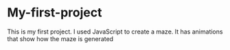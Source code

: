 # My-first-project
This is my first project. I used JavaScript to create a maze. It has animations that show how the maze is generated
